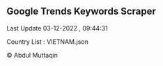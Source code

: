 

## Google Trends Keywords Scraper 
 
Last Update 03-12-2022 , 09:44:31

Country List :
VIETNAM.json



© Abdul Muttaqin 
